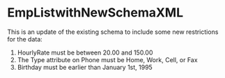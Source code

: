 # EmpListwithNewSchemaXML
This is an update of the existing schema to include some new restrictions for the data:

1.  HourlyRate must be between 20.00 and 150.00
2.  The Type attribute on Phone must be Home, Work, Cell, or Fax
3.  Birthday must be earlier than January 1st, 1995
